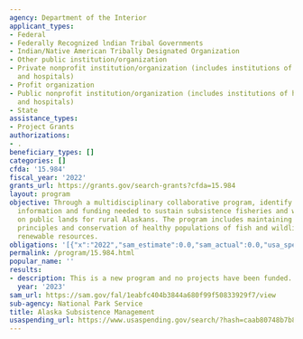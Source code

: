 ```yaml
---
agency: Department of the Interior
applicant_types:
- Federal
- Federally Recognized lndian Tribal Governments
- Indian/Native American Tribally Designated Organization
- Other public institution/organization
- Private nonprofit institution/organization (includes institutions of higher education
  and hospitals)
- Profit organization
- Public nonprofit institution/organization (includes institutions of higher education
  and hospitals)
- State
assistance_types:
- Project Grants
authorizations:
- .
beneficiary_types: []
categories: []
cfda: '15.984'
fiscal_year: '2022'
grants_url: https://grants.gov/search-grants?cfda=15.984
layout: program
objective: Through a multidisciplinary collaborative program, identify and provide
  information and funding needed to sustain subsistence fisheries and wildlife management
  on public lands for rural Alaskans. The program includes maintaining sound management
  principles and conservation of healthy populations of fish and wildlife and other
  renewable resources.
obligations: '[{"x":"2022","sam_estimate":0.0,"sam_actual":0.0,"usa_spending_actual":0.0},{"x":"2023","sam_estimate":1516444.0,"sam_actual":0.0,"usa_spending_actual":0.0},{"x":"2024","sam_estimate":1516444.0,"sam_actual":0.0,"usa_spending_actual":0.0}]'
permalink: /program/15.984.html
popular_name: ''
results:
- description: This is a new program and no projects have been funded.
  year: '2023'
sam_url: https://sam.gov/fal/1eabfc404b3844a680f99f50833929f7/view
sub-agency: National Park Service
title: Alaska Subsistence Management
usaspending_url: https://www.usaspending.gov/search/?hash=caab80748b7b87b6a5b7c5bec742f2e5
---
```

